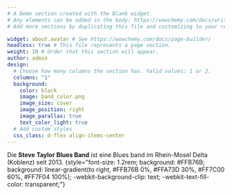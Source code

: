 ```yaml
---
# A Demo section created with the Blank widget.
# Any elements can be added in the body: https://wowchemy.com/docs/writing-markdown-latex/
# Add more sections by duplicating this file and customizing to your requirements.

widget: about.avatar # See https://wowchemy.com/docs/page-builder/
headless: true # This file represents a page section.
weight: 10 # Order that this section will appear.
author: admin
design:
  # Choose how many columns the section has. Valid values: 1 or 2.
  columns: "1"
  background:
    color: black
    image: band_color.png
    image_size: cover
    image_position: right
    image_parallax: true
    text_color_light: true
  # Add custom styles
  css_class: d-flex align-items-center
---
```


Die **Steve Taylor Blues Band** ist eine Blues band im Rhein-Mosel Delta (Koblenz) seit 2013.
{style="font-size: 1.2rem; background: #FFB76B; background: linear-gradient(to right, #FFB76B 0%, #FFA73D 30%, #FF7C00 60%, #FF7F04 100%); -webkit-background-clip: text; -webkit-text-fill-color: transparent;"}
